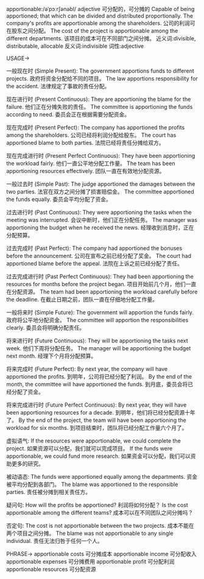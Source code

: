 apportionable:/əˈpɔːrʃənəbl/
adjective
可分配的，可分摊的
Capable of being apportioned; that which can be divided and distributed proportionally.
The company's profits are apportionable among the shareholders.  公司的利润可在股东之间分配。
The cost of the project is apportionable among the different departments.  该项目的成本可在不同部门之间分摊。
近义词:divisible, distributable, allocable
反义词:indivisible
词性:adjective


USAGE->

一般现在时 (Simple Present):
The government apportions funds to different projects. 政府将资金分配给不同的项目。
The law apportions responsibility for the accident. 法律规定了事故的责任分配。


现在进行时 (Present Continuous):
They are apportioning the blame for the failure. 他们正在分摊失败的责任。
The committee is apportioning the funds according to need. 委员会正在根据需要分配资金。


现在完成时 (Present Perfect):
The company has apportioned the profits among the shareholders. 公司已经将利润分配给股东。
The court has apportioned blame to both parties. 法院已经将责任分摊给双方。


现在完成进行时 (Present Perfect Continuous):
They have been apportioning the workload fairly. 他们一直公平地分配工作量。
The team has been apportioning resources effectively. 团队一直在有效地分配资源。


一般过去时 (Simple Past):
The judge apportioned the damages between the two parties. 法官在双方之间分摊了损害赔偿金。
The committee apportioned the funds equally. 委员会平均分配了资金。


过去进行时 (Past Continuous):
They were apportioning the tasks when the meeting was interrupted. 会议中断时，他们正在分配任务。
The manager was apportioning the budget when he received the news. 经理收到消息时，正在分配预算。


过去完成时 (Past Perfect):
The company had apportioned the bonuses before the announcement. 公司在宣布之前已经分配了奖金。
The court had apportioned blame before the appeal. 法院在上诉之前已经分配了责任。


过去完成进行时 (Past Perfect Continuous):
They had been apportioning the resources for months before the project began. 项目开始前几个月，他们一直在分配资源。
The team had been apportioning the workload carefully before the deadline. 在截止日期之前，团队一直在仔细地分配工作量。


一般将来时 (Simple Future):
The government will apportion the funds fairly. 政府将公平地分配资金。
The committee will apportion the responsibilities clearly. 委员会将明确分配责任。


将来进行时 (Future Continuous):
They will be apportioning the tasks next week. 他们下周将分配任务。
The manager will be apportioning the budget next month. 经理下个月将分配预算。


将来完成时 (Future Perfect):
By next year, the company will have apportioned the profits. 到明年，公司将已经分配了利润。
By the end of the month, the committee will have apportioned the funds. 到月底，委员会将已经分配了资金。


将来完成进行时 (Future Perfect Continuous):
By next year, they will have been apportioning resources for a decade. 到明年，他们将已经分配资源十年了。
By the end of the project, the team will have been apportioning the workload for six months. 到项目结束时，团队将已经分配工作量六个月了。


虚拟语气:
If the resources were apportionable, we could complete the project. 如果资源可以分配，我们就可以完成项目。
If the funds were apportionable, we could fund more research. 如果资金可以分配，我们可以资助更多的研究。


被动语态:
The funds were apportioned equally among the departments. 资金被平均分配到各部门。
The blame was apportioned to the responsible parties.  责任被分摊到相关责任方。


疑问句:
How will the profits be apportioned? 利润将如何分配？
Is the cost apportionable among the different teams? 成本可以在不同团队之间分摊吗？


否定句:
The cost is not apportionable between the two projects. 成本不能在两个项目之间分摊。
The blame was not apportionable to any single individual.  责任无法归咎于任何一个人。


PHRASE->
apportionable costs  可分摊成本
apportionable income  可分配收入
apportionable expenses  可分摊费用
apportionable profit  可分配利润
apportionable resources  可分配资源
